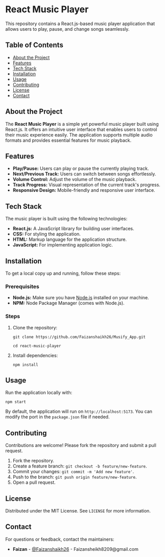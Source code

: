 <h1>React Music Player</h1>

<p>This repository contains a React.js-based music player application that allows users to play, pause, and change songs seamlessly.</p>

<h2>Table of Contents</h2>
<ul>
    <li><a href="#about-the-project">About the Project</a></li>
    <li><a href="#features">Features</a></li>
    <li><a href="#tech-stack">Tech Stack</a></li>
    <li><a href="#installation">Installation</a></li>
    <li><a href="#usage">Usage</a></li>
    <li><a href="#contributing">Contributing</a></li>
    <li><a href="#license">License</a></li>
    <li><a href="#contact">Contact</a></li>
</ul>

<h2 id="about-the-project">About the Project</h2>
<p>The <strong>React Music Player</strong> is a simple yet powerful music player built using React.js. It offers an intuitive user interface that enables users to control their music experience easily. The application supports multiple audio formats and provides essential features for music playback.</p>

<h2 id="features">Features</h2>
<ul>
    <li><strong>Play/Pause:</strong> Users can play or pause the currently playing track.</li>
    <li><strong>Next/Previous Track:</strong> Users can switch between songs effortlessly.</li>
    <li><strong>Volume Control:</strong> Adjust the volume of the music playback.</li>
    <li><strong>Track Progress:</strong> Visual representation of the current track's progress.</li>
    <li><strong>Responsive Design:</strong> Mobile-friendly and responsive user interface.</li>
</ul>

<h2 id="tech-stack">Tech Stack</h2>
<p>The music player is built using the following technologies:</p>
<ul>
    <li><strong>React.js:</strong> A JavaScript library for building user interfaces.</li>
    <li><strong>CSS:</strong> For styling the application.</li>
    <li><strong>HTML:</strong> Markup language for the application structure.</li>
    <li><strong>JavaScript:</strong> For implementing application logic.</li>
</ul>

<h2 id="installation">Installation</h2>
<p>To get a local copy up and running, follow these steps:</p>

<h3>Prerequisites</h3>
<ul>
    <li><strong>Node.js:</strong> Make sure you have <a href="https://nodejs.org/">Node.js</a> installed on your machine.</li>
    <li><strong>NPM:</strong> Node Package Manager (comes with Node.js).</li>
</ul>

<h3>Steps</h3>
<ol>
    <li>Clone the repository:
        <pre><code>git clone https://github.com/Faizanshaikh26/Musify_App.git</code></pre>
        <pre><code>cd react-music-player</code></pre>
    </li>
    <li>Install dependencies:
        <pre><code>npm install</code></pre>
    </li>
</ol>

<h2 id="usage">Usage</h2>
<p>Run the application locally with:</p>
<pre><code>npm start</code></pre>
<p>By default, the application will run on <code>http://localhost:5173</code>. You can modify the port in the <code>package.json</code> file if needed.</p>

<h2 id="contributing">Contributing</h2>
<p>Contributions are welcome! Please fork the repository and submit a pull request.</p>
<ol>
    <li>Fork the repository.</li>
    <li>Create a feature branch: <code>git checkout -b feature/new-feature</code>.</li>
    <li>Commit your changes: <code>git commit -m 'Add new feature'</code>.</li>
    <li>Push to the branch: <code>git push origin feature/new-feature</code>.</li>
    <li>Open a pull request.</li>
</ol>

<h2 id="license">License</h2>
<p>Distributed under the MIT License. See <code>LICENSE</code> for more information.</p>

<h2 id="contact">Contact</h2>
<p>For questions or feedback, contact the maintainers:</p>
<ul>
    <li><strong>Faizan</strong> - <a href="https://github.com/Faizanshaikh26">@Faizanshaikh26</a> - Faizansheikh8209@gmail.com</li>
</ul>
